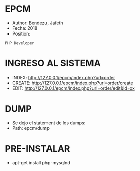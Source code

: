 EPCM
========
* Author: Bendezu, Jafeth
* Fecha: 2018
* Position:
```sh
PHP Developer
```


INGRESO AL SISTEMA
==================
* INDEX: http://127.0.0.1/epcm/index.php?url=order
* CREATE: http://127.0.0.1/epcm/index.php?url=order/create
* EDIT: http://127.0.0.1/epcm/index.php?url=order/edit&id=xx


DUMP
==============
* Se dejo el statement de los dumps:
* Path: epcm/dump


PRE-INSTALAR
==============
* apt-get install php-mysqlnd



